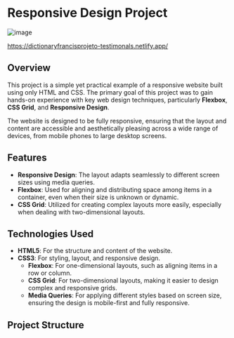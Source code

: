 # Responsive Design Project

![image](https://github.com/user-attachments/assets/4d64a140-a12a-43f4-96db-6b1f8acbb2b6)

https://dictionaryfrancisprojeto-testimonals.netlify.app/

## Overview

This project is a simple yet practical example of a responsive website built using only HTML and CSS. The primary goal of this project was to gain hands-on experience with key web design techniques, particularly **Flexbox**, **CSS Grid**, and **Responsive Design**. 

The website is designed to be fully responsive, ensuring that the layout and content are accessible and aesthetically pleasing across a wide range of devices, from mobile phones to large desktop screens.

## Features

- **Responsive Design**: The layout adapts seamlessly to different screen sizes using media queries.
- **Flexbox**: Used for aligning and distributing space among items in a container, even when their size is unknown or dynamic.
- **CSS Grid**: Utilized for creating complex layouts more easily, especially when dealing with two-dimensional layouts.

## Technologies Used

- **HTML5**: For the structure and content of the website.
- **CSS3**: For styling, layout, and responsive design.
  - **Flexbox**: For one-dimensional layouts, such as aligning items in a row or column.
  - **CSS Grid**: For two-dimensional layouts, making it easier to design complex and responsive grids.
  - **Media Queries**: For applying different styles based on screen size, ensuring the design is mobile-first and fully responsive.

## Project Structure
